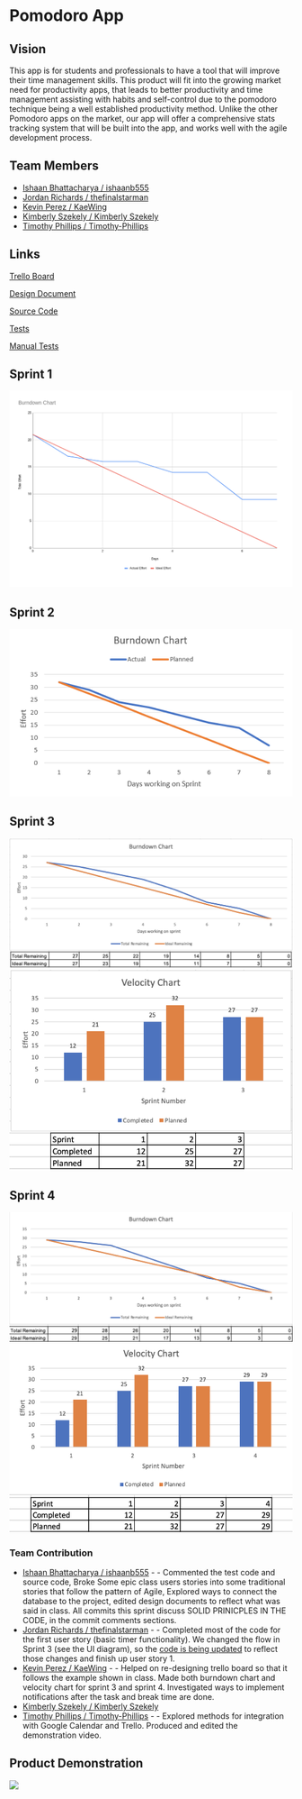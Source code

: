 # Pomodoro App

## Vision

This app is for students and professionals to have a tool that will improve their time management skills.  This product will fit into the growing market need for productivity apps, that leads to better productivity and time management assisting with habits and self-control due to the pomodoro technique being a well established productivity method.  Unlike the other Pomodoro apps on the market, our app will offer a comprehensive stats tracking system that will be built into the app, and works well with the agile development process.

## Team Members

- [Ishaan Bhattacharya / ishaanb555](https://github.com/ishaanb555)
- [Jordan Richards / thefinalstarman](https://github.com/thefinalstarman)
- [Kevin Perez / KaeWing](https://github.com/KaeWing)
- [Kimberly Szekely / Kimberly Szekely](https://github.com/KimberlySzekely)
- [Timothy Phillips / Timothy-Phillips](https://github.com/Timothy-Phillips)

## Links

[Trello Board](https://trello.com/b/ZoABS7mj)

[Design Document](artifacts/design.md)

[Source Code](https://github.com/thefinalstarman/PomodoroApp/tree/main/project/app/src/main/java/org/team/app)

[Tests](https://github.com/thefinalstarman/PomodoroApp/tree/main/project/app/src/test/java)

[Manual Tests](artifacts/Manual_Test.md)

## Sprint 1

![Sprint 1 Burndown Chart](artifacts/images/burndown_sprint1.png)

## Sprint 2

![Sprint 2 Burndown Chart](artifacts/images/Burndown_chart_sprint2.PNG)

## Sprint 3
![Sprint 3 Burndown Chart](artifacts/images/burndown_chart_3.png)
![Velocity Chart](artifacts/images/velocity_chart_3.png)

## Sprint 4
![Sprint 4 Burndown Chart](artifacts/images/burndown_chart_4.png)
![Velocity Chart](artifacts/images/velocity_chart_4.png)

### Team Contribution
- [Ishaan Bhattacharya / ishaanb555](https://github.com/ishaanb555) - - Commented the test code and source code, Broke Some epic class users stories into some traditional stories that follow the pattern of Agile, Explored ways to connect the database to the project, edited design documents to reflect what was said in class. All commits this sprint discuss SOLID PRINICPLES IN THE CODE, in the commit comments sections.
- [Jordan Richards / thefinalstarman](https://github.com/thefinalstarman) - - Completed most of the code for the first user story (basic timer functionality). We changed the flow in Sprint 3 (see the UI diagram), so the [code is being updated](https://github.com/thefinalstarman/PomodoroApp/tree/update-ui) to reflect those changes and finish up user story 1.
- [Kevin Perez / KaeWing](https://github.com/KaeWing) - - Helped on re-designing trello board so that it follows the example shown in class. Made both burndown chart and velocity chart for sprint 3 and sprint 4. Investigated ways to implement notifications after the task and break time are done. 
- [Kimberly Szekely / Kimberly Szekely](https://github.com/KimberlySzekely)
- [Timothy Phillips / Timothy-Phillips](https://github.com/Timothy-Phillips) - - Explored methods for integration with Google Calendar and Trello. Produced and edited the demonstration video.

## Product Demonstration

[![](http://img.youtube.com/vi/n_Q76xzytGA/0.jpg)](https://youtu.be/utP9VZpPet0 "Pomodoro App Demo (Sprint #2)")
